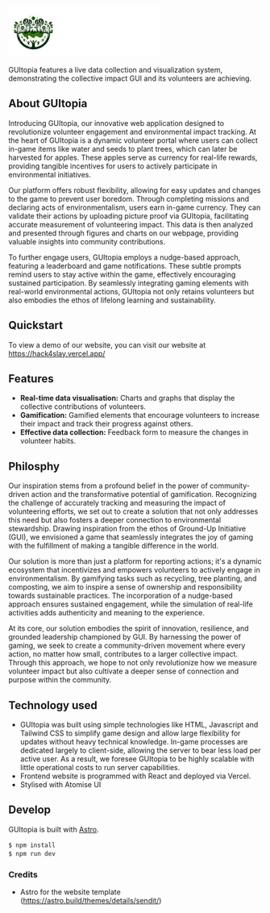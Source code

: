 ![GUItopia](https://github.com/vincetyy/hack4slay/blob/main/public/images/Logo%20White.png)


GUItopia features a live data collection and visualization system, demonstrating the collective impact GUI and its volunteers are achieving.

## About GUItopia
Introducing GUItopia, our innovative web application designed to revolutionize volunteer engagement and environmental impact tracking. At the heart of GUItopia is a dynamic volunteer portal where users can collect in-game items like water and seeds to plant trees, which can later be harvested for apples. These apples serve as currency for real-life rewards, providing tangible incentives for users to actively participate in environmental initiatives.

Our platform offers robust flexibility, allowing for easy updates and changes to the game to prevent user boredom. Through completing missions and declaring acts of environmentalism, users earn in-game currency. They can validate their actions by uploading picture proof via GUItopia, facilitating accurate measurement of volunteering impact. This data is then analyzed and presented through figures and charts on our webpage, providing valuable insights into community contributions.

To further engage users, GUItopia employs a nudge-based approach, featuring a leaderboard and game notifications. These subtle prompts remind users to stay active within the game, effectively encouraging sustained participation. By seamlessly integrating gaming elements with real-world environmental actions, GUItopia not only retains volunteers but also embodies the ethos of lifelong learning and sustainability.


## Quickstart
To view a demo of our website, you can visit our website at https://hack4slay.vercel.app/


## Features

- **Real-time data visualisation:** Charts and graphs that display the collective contributions of volunteers.
- **Gamification:** Gamified elements that encourage volunteers to increase their impact and track their progress against others.
- **Effective data collection:** Feedback form to measure the changes in volunteer habits.


## Philosphy
Our inspiration stems from a profound belief in the power of community-driven action and the transformative potential of gamification. Recognizing the challenge of accurately tracking and measuring the impact of volunteering efforts, we set out to create a solution that not only addresses this need but also fosters a deeper connection to environmental stewardship. Drawing inspiration from the ethos of Ground-Up Initiative (GUI), we envisioned a game that seamlessly integrates the joy of gaming with the fulfillment of making a tangible difference in the world.

Our solution is more than just a platform for reporting actions; it's a dynamic ecosystem that incentivizes and empowers volunteers to actively engage in environmentalism. By gamifying tasks such as recycling, tree planting, and composting, we aim to inspire a sense of ownership and responsibility towards sustainable practices. The incorporation of a nudge-based approach ensures sustained engagement, while the simulation of real-life activities adds authenticity and meaning to the experience.

At its core, our solution embodies the spirit of innovation, resilience, and grounded leadership championed by GUI. By harnessing the power of gaming, we seek to create a community-driven movement where every action, no matter how small, contributes to a larger collective impact. Through this approach, we hope to not only revolutionize how we measure volunteer impact but also cultivate a deeper sense of connection and purpose within the community.

## Technology used
- GUItopia was built using simple technologies like HTML, Javascript and Tailwind CSS to simplify game design and allow large flexibility for updates without heavy technical knowledge. In-game processes are dedicated largely to client-side, allowing the server to bear less load per active user. As a result, we foresee GUItopia to be highly scalable with little operational costs to run server capabilities.
- Frontend website is programmed with React and deployed via Vercel.
- Stylised with Atomise UI


## Develop

GUItopia is built with [Astro](https://astro.build/).

```bash
$ npm install
$ npm run dev
```

### Credits

- Astro for the website template (https://astro.build/themes/details/sendit/)
